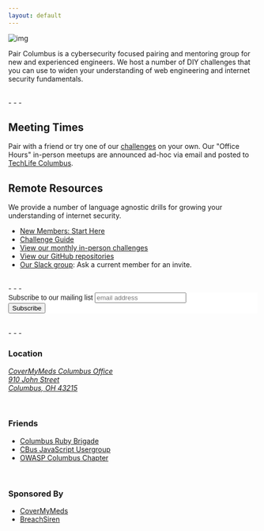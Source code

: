 ```yaml
---
layout: default
---
```


![img](http://i.imgur.com/OmBFBDK.jpg)  
  
Pair Columbus is a cybersecurity focused pairing and mentoring group for new and experienced engineers. We host a number of DIY challenges that you can use to widen your understanding of web engineering and internet security fundamentals. 

<br />
- - -
<br />

## Meeting Times
Pair with a friend or try one of our [challenges](/challenges/) on your own. Our "Office Hours" in-person meetups are announced ad-hoc via email and posted to [TechLife Columbus](https://www.meetup.com/techlifecolumbus/events/).

## Remote Resources
We provide a number of language agnostic drills for growing your understanding of internet security.

  - [New Members: Start Here](/getting_started/)
  - [Challenge Guide](/challenges/)
  - [View our monthly in-person challenges](https://github.com/paircolumbus/monthly-themes)
  - [View our GitHub repositories](https://github.com/paircolumbus/)
  - [Our Slack group](https://paircolumbus.slack.com): Ask a current member for an invite.

<br />
- - -
<br />

<link href="//cdn-images.mailchimp.com/embedcode/slim-081711.css" rel="stylesheet" type="text/css">
<style type="text/css">
  #mc_embed_signup{background:#fff; clear:left; font:14px Helvetica,Arial,sans-serif; }
</style>
<div id="mc_embed_signup">
<form action="//paircolumbus.us11.list-manage.com/subscribe/post?u=60b5026218d4c1f845a978d85&amp;id=de00a10964" method="post" id="mc-embedded-subscribe-form" name="mc-embedded-subscribe-form" class="validate" target="_blank" novalidate>
    <div id="mc_embed_signup_scroll">
  <label for="mce-EMAIL">Subscribe to our mailing list</label>
  <input type="email" value="" name="EMAIL" class="email" id="mce-EMAIL" placeholder="email address" required>
    <!-- real people should not fill this in and expect good things - do not remove this or risk form bot signups-->
    <div style="position: absolute; left: -5000px;"><input type="text" name="b_60b5026218d4c1f845a978d85_de00a10964" tabindex="-1" value=""></div>
    <div class="clear"><input type="submit" value="Subscribe" name="subscribe" id="mc-embedded-subscribe" class="button"></div>
  </div>
</form>
</div>

<br />
- - -
<br />

### Location
<p>
  <address>
    <a href="https://goo.gl/maps/XLvbG">
      CoverMyMeds Columbus Office<br>
      910 John Street<br>
      Columbus, OH 43215
    </a>
  </address>
</p>


<br />

### Friends
- [Columbus Ruby Brigade](https://www.meetup.com/columbusrb/)
- [CBus JavaScript Usergroup](https://columbusjs.org/)
- [OWASP Columbus Chapter](https://www.meetup.com/Columbus-OWASP/)

<br />

### Sponsored By
- [CoverMyMeds](https://www.covermymeds.com/)
- [BreachSiren](https://breachsiren.com)
